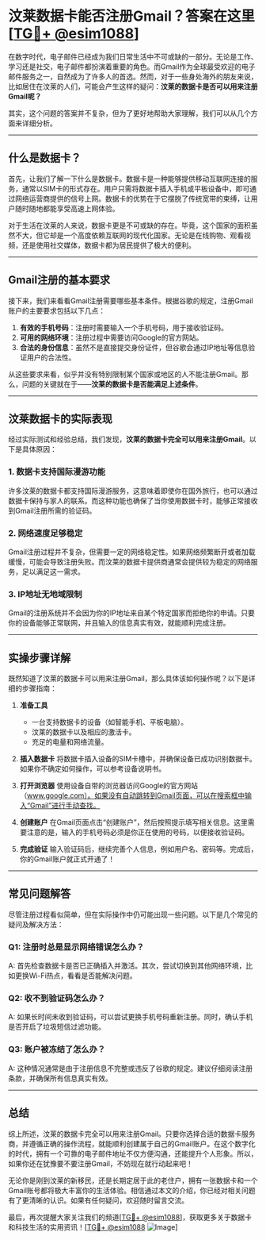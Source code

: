 # 汶莱数据卡能否注册Gmail？答案在这里[[TG💪+ @esim1088](https://t.me/s/esim1088)]

在数字时代，电子邮件已经成为我们日常生活中不可或缺的一部分。无论是工作、学习还是社交，电子邮件都扮演着重要的角色。而Gmail作为全球最受欢迎的电子邮件服务之一，自然成为了许多人的首选。然而，对于一些身处海外的朋友来说，比如居住在汶莱的人们，可能会产生这样的疑问：**汶莱的数据卡是否可以用来注册Gmail呢？**

其实，这个问题的答案并不复杂，但为了更好地帮助大家理解，我们可以从几个方面来详细分析。

---

## 什么是数据卡？

首先，让我们了解一下什么是数据卡。数据卡是一种能够提供移动互联网连接的服务，通常以SIM卡的形式存在。用户只需将数据卡插入手机或平板设备中，即可通过网络运营商提供的信号上网。数据卡的优势在于它摆脱了传统宽带的束缚，让用户随时随地都能享受高速上网体验。

对于生活在汶莱的人来说，数据卡更是不可或缺的存在。毕竟，这个国家的面积虽然不大，但它却是一个高度依赖互联网的现代化国家。无论是在线购物、观看视频，还是使用社交媒体，数据卡都为居民提供了极大的便利。

---

## Gmail注册的基本要求

接下来，我们来看看Gmail注册需要哪些基本条件。根据谷歌的规定，注册Gmail账户的主要要求包括以下几点：

1. **有效的手机号码**：注册时需要输入一个手机号码，用于接收验证码。
2. **可用的网络环境**：注册过程中需要访问Google的官方网站。
3. **合法的身份信息**：虽然不是直接提交身份证件，但谷歌会通过IP地址等信息验证用户的合法性。

从这些要求来看，似乎并没有特别限制某个国家或地区的人不能注册Gmail。那么，问题的关键就在于——**汶莱的数据卡是否能满足上述条件**。

---

## 汶莱数据卡的实际表现

经过实际测试和经验总结，我们发现，**汶莱的数据卡完全可以用来注册Gmail**。以下是具体原因：

### 1. 数据卡支持国际漫游功能
许多汶莱的数据卡都支持国际漫游服务，这意味着即使你在国外旅行，也可以通过数据卡保持与家人的联系。而这种功能也确保了当你使用数据卡时，能够正常接收到Gmail注册所需的验证码。

### 2. 网络速度足够稳定
Gmail注册过程并不复杂，但需要一定的网络稳定性。如果网络频繁断开或者加载缓慢，可能会导致注册失败。而汶莱的数据卡提供商通常会提供较为稳定的网络服务，足以满足这一需求。

### 3. IP地址无地域限制
Gmail的注册系统并不会因为你的IP地址来自某个特定国家而拒绝你的申请。只要你的设备能够正常联网，并且输入的信息真实有效，就能顺利完成注册。

---

## 实操步骤详解

既然知道了汶莱的数据卡可以用来注册Gmail，那么具体该如何操作呢？以下是详细的步骤指南：

1. **准备工具**
   - 一台支持数据卡的设备（如智能手机、平板电脑）。
   - 汶莱的数据卡以及相应的激活卡。
   - 充足的电量和网络流量。

2. **插入数据卡**
   将数据卡插入设备的SIM卡槽中，并确保设备已成功识别数据卡。如果你不确定如何操作，可以参考设备说明书。

3. **打开浏览器**
   使用设备自带的浏览器访问Google的官方网站（www.google.com）。如果没有自动跳转到Gmail页面，可以在搜索框中输入“Gmail”进行手动查找。

4. **创建账户**
   在Gmail页面点击“创建账户”，然后按照提示填写相关信息。这里需要注意的是，输入的手机号码必须是你正在使用的号码，以便接收验证码。

5. **完成验证**
   输入验证码后，继续完善个人信息，例如用户名、密码等。完成后，你的Gmail账户就正式开通了！

---

## 常见问题解答

尽管注册过程看似简单，但在实际操作中仍可能出现一些问题。以下是几个常见的疑问及解决方法：

### Q1: 注册时总是显示网络错误怎么办？
A: 首先检查数据卡是否已正确插入并激活。其次，尝试切换到其他网络环境，比如更换Wi-Fi热点，看看是否能解决问题。

### Q2: 收不到验证码怎么办？
A: 如果长时间未收到验证码，可以尝试更换手机号码重新注册。同时，确认手机是否开启了垃圾短信过滤功能。

### Q3: 账户被冻结了怎么办？
A: 这种情况通常是由于注册信息不完整或违反了谷歌的规定。建议仔细阅读注册条款，并确保所有信息真实有效。

---

## 总结

综上所述，汶莱的数据卡完全可以用来注册Gmail。只要你选择合适的数据卡服务商，并遵循正确的操作流程，就能顺利创建属于自己的Gmail账户。在这个数字化的时代，拥有一个可靠的电子邮件地址不仅方便沟通，还能提升个人形象。所以，如果你还在犹豫要不要注册Gmail，不妨现在就行动起来吧！

无论你是刚到汶莱的新移民，还是长期定居于此的老住户，拥有一张数据卡和一个Gmail账号都将极大丰富你的生活体验。相信通过本文的介绍，你已经对相关问题有了更清晰的认识。如果有任何疑问，欢迎随时留言交流。

最后，再次提醒大家关注我们的频道[[TG💪+ @esim1088](https://t.me/s/esim1088)]，获取更多关于数据卡和科技生活的实用资讯！[[TG💪+ @esim1088](https://t.me/s/esim1088) ![Image](https://i.postimg.cc/4NQfJmqS/Snipaste-2025-05-13-00-14-12.png)]